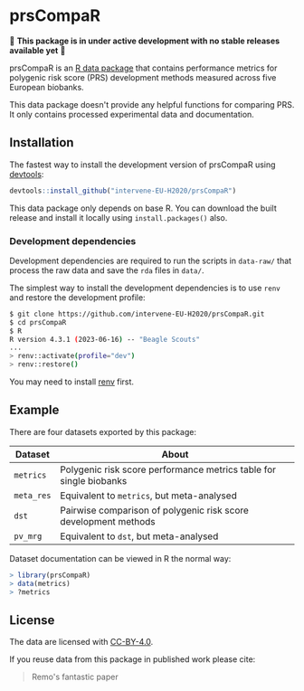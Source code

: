 
# prsCompaR

<!-- badges: start -->
<!-- badges: end -->

🚨 **This package is in under active development with no stable releases available yet** 🚨

prsCompaR is an [R data package](https://r-pkgs.org/data.html) that contains performance metrics for polygenic risk score (PRS) development methods measured across five European biobanks.

This data package doesn't provide any helpful functions for comparing PRS. It only contains processed experimental data and documentation.

## Installation

The fastest way to install the development version of prsCompaR using [devtools](https://devtools.r-lib.org):

``` r
devtools::install_github("intervene-EU-H2020/prsCompaR")
```

This data package only depends on base R. You can download the built release and install it locally using `install.packages()` also.

### Development dependencies

Development dependencies are required to run the scripts in `data-raw/` that process the raw data and save the `rda` files in `data/`.

The simplest way to install the development dependencies is to use `renv` and restore the development profile:

``` bash
$ git clone https://github.com/intervene-EU-H2020/prsCompaR.git
$ cd prsCompaR
$ R
R version 4.3.1 (2023-06-16) -- "Beagle Scouts"
...
> renv::activate(profile="dev")
> renv::restore()
```

You may need to install [renv](https://rstudio.github.io/renv/articles/renv.html) first.

## Example

There are four datasets exported by this package:

| Dataset    | About                                                              |
|------------|--------------------------------------------------------------------|
| `metrics`  | Polygenic risk score performance metrics table for single biobanks |
| `meta_res` | Equivalent to `metrics`, but meta-analysed                         |
| `dst`      | Pairwise comparison of polygenic risk score development methods    |
| `pv_mrg`   | Equivalent to `dst`, but meta-analysed                             |

Dataset documentation can be viewed in R the normal way:

``` r
> library(prsCompaR)
> data(metrics)
> ?metrics
```

## License

The data are licensed with [CC-BY-4.0](https://creativecommons.org/licenses/by/4.0/).

If you reuse data from this package in published work please cite:

> Remo's fantastic paper
